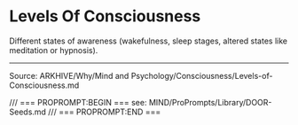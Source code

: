 # Levels Of Consciousness

Different states of awareness (wakefulness, sleep stages, altered states like meditation or hypnosis).

---
Source: ARKHIVE/Why/Mind and Psychology/Consciousness/Levels-of-Consciousness.md

/// === PROPROMPT:BEGIN ===
see: MIND/ProPrompts/Library/DOOR-Seeds.md
/// === PROPROMPT:END ===
